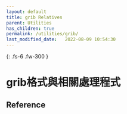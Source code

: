 ```yaml
---
layout: default
title: grib Relatives
parent: Utilities
has_children: true
permalink: /utilities/grib/
last_modified_date:   2022-08-09 10:54:30
---
```


{: .fs-6 .fw-300 }

# grib格式與相關處理程式



## Reference
